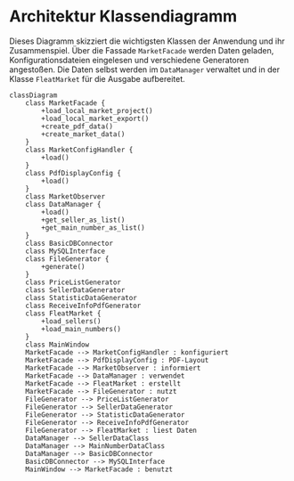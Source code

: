 # Architektur Klassendiagramm

Dieses Diagramm skizziert die wichtigsten Klassen der Anwendung und ihr
Zusammenspiel. Über die Fassade `MarketFacade` werden Daten geladen,
Konfigurationsdateien eingelesen und verschiedene Generatoren angestoßen. Die
Daten selbst werden im `DataManager` verwaltet und in der Klasse `FleatMarket`
für die Ausgabe aufbereitet.

```mermaid
classDiagram
    class MarketFacade {
        +load_local_market_project()
        +load_local_market_export()
        +create_pdf_data()
        +create_market_data()
    }
    class MarketConfigHandler {
        +load()
    }
    class PdfDisplayConfig {
        +load()
    }
    class MarketObserver
    class DataManager {
        +load()
        +get_seller_as_list()
        +get_main_number_as_list()
    }
    class BasicDBConnector
    class MySQLInterface
    class FileGenerator {
        +generate()
    }
    class PriceListGenerator
    class SellerDataGenerator
    class StatisticDataGenerator
    class ReceiveInfoPdfGenerator
    class FleatMarket {
        +load_sellers()
        +load_main_numbers()
    }
    class MainWindow
    MarketFacade --> MarketConfigHandler : konfiguriert
    MarketFacade --> PdfDisplayConfig : PDF-Layout
    MarketFacade --> MarketObserver : informiert
    MarketFacade --> DataManager : verwendet
    MarketFacade --> FleatMarket : erstellt
    MarketFacade --> FileGenerator : nutzt
    FileGenerator --> PriceListGenerator
    FileGenerator --> SellerDataGenerator
    FileGenerator --> StatisticDataGenerator
    FileGenerator --> ReceiveInfoPdfGenerator
    FileGenerator --> FleatMarket : liest Daten
    DataManager --> SellerDataClass
    DataManager --> MainNumberDataClass
    DataManager --> BasicDBConnector
    BasicDBConnector --> MySQLInterface
    MainWindow --> MarketFacade : benutzt
```
